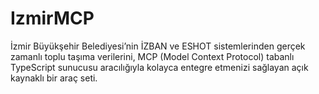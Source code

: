 # IzmirMCP
İzmir Büyükşehir Belediyesi’nin İZBAN ve ESHOT sistemlerinden gerçek zamanlı toplu taşıma verilerini, MCP (Model Context Protocol) tabanlı TypeScript sunucusu aracılığıyla kolayca entegre etmenizi sağlayan açık kaynaklı bir araç seti.
